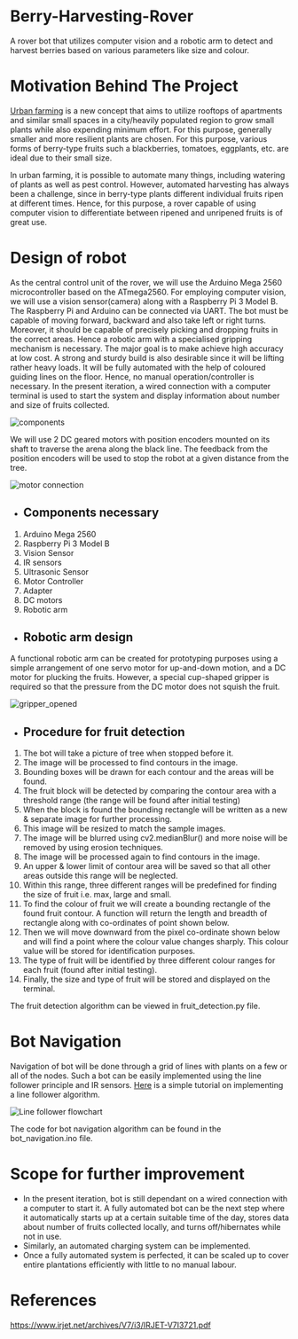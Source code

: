 # Berry-Harvesting-Rover
A rover bot that utilizes computer vision and a robotic arm to detect and harvest berries based on various parameters like size and colour. 

# Motivation Behind The Project
[Urban farming](https://www.thespruceeats.com/what-is-urban-farming-5188341) is a new concept that aims to utilize rooftops of apartments and similar small spaces in a city/heavily populated region to grow small plants while also expending minimum effort. For this purpose, generally smaller and more resilient plants are chosen. For this purpose, various forms of berry-type fruits such a blackberries, tomatoes, eggplants, etc. are ideal due to their small size. 

In urban farming, it is possible to automate many things, including watering of plants as well as pest control. However, automated harvesting has always been a challenge, since in berry-type plants different individual fruits ripen at different times. Hence, for this purpose, a rover capable of using computer vision to differentiate between ripened and unripened fruits is of great use.

# Design of robot
As the central control unit of the rover, we will use the Arduino Mega 2560 microcontroller based on the ATmega2560. For employing computer vision, we will use a vision sensor(camera) along with a Raspberry Pi 3 Model B. The Raspberry Pi and Arduino can be connected via UART. The bot must be capable of moving forward, backward and also take left or right turns. Moreover, it should be capable of precisely picking and dropping fruits in the correct areas. Hence a robotic arm with a specialised gripping mechanism is necessary. The major goal is to make achieve high accuracy at low cost. A strong and sturdy build is also desirable since it will be lifting rather heavy loads. It will be fully automated with the help of coloured guiding lines on the floor. Hence, no manual operation/controller is necessary. In the present iteration, a wired connection with a computer terminal is used to start the system and display information about number and size of fruits collected. 

![components](https://user-images.githubusercontent.com/91414273/200113429-9b8ff518-fe70-4226-8c62-05c6f1df11e3.jpg)

We will use 2 DC geared motors with position encoders mounted on its shaft to traverse the arena along the black line. The feedback from the position encoders will be used to stop the robot at a given distance from the tree.

![motor connection](https://user-images.githubusercontent.com/91414273/200113440-5c4aa47c-56d5-4f85-9309-1608daabac5f.jpg)

- ## Components necessary

1. Arduino Mega 2560
2. Raspberry Pi 3 Model B
3. Vision Sensor
4. IR sensors
5. Ultrasonic Sensor
6. Motor Controller
7. Adapter
8. DC motors
9. Robotic arm

- ## Robotic arm design

A functional robotic arm can be created for prototyping purposes using a simple arrangement of one servo motor for up-and-down motion, and a DC motor for plucking the fruits. However, a special cup-shaped gripper is required so that the pressure from the DC motor does not squish the fruit.

![gripper_opened](https://user-images.githubusercontent.com/91414273/200113355-a71e12ad-61c2-49b1-9877-c6f4bd8bd9c4.png)

- ## Procedure for fruit detection

1. The bot will take a picture of tree when stopped before it.
2. The image will be processed to find contours in the image.
3. Bounding boxes will be drawn for each contour and the areas will be found.
4. The fruit block will be detected by comparing the contour area with a threshold range (the range will be found after initial testing)
5. When the block is found the bounding rectangle will be written as a new & separate image for further processing.
6. This image will be resized to match the sample images.
7. The image will be blurred using cv2.medianBlur() and more noise will be removed by using erosion techniques.
8. The image will be processed again to find contours in the image.
9. An upper & lower limit of contour area will be saved so that all other areas outside this range will be neglected.
10. Within this range, three different ranges will be predefined for finding the size of fruit i.e. max, large and small.
11. To find the colour of fruit we will create a bounding rectangle of the found fruit contour. A function will return the length and breadth of rectangle along with co-ordinates of point shown below.
12. Then we will move downward from the pixel co-ordinate shown below and will find a point where the colour value changes sharply. This colour value will be stored for identification purposes.
13. The type of fruit will be identified by three different colour ranges for each fruit (found after initial testing).
14. Finally, the size and type of fruit will be stored and displayed on the terminal. 

The fruit detection algorithm can be viewed in fruit_detection.py file.

# Bot Navigation

Navigation of bot will be done through a grid of lines with plants on a few or all of the nodes. Such a bot can be easily implemented using the line follower principle and IR sensors. [Here](https://create.arduino.cc/projecthub/saher-iqbal/line-follower-robot-36516b) is a simple tutorial on implementing a line follower algorithm.

![Line follower flowchart](https://user-images.githubusercontent.com/91414273/200115025-c966dc15-c16c-43df-b046-947b10aedc71.jpg)

The code for bot navigation algorithm can be found in the bot_navigation.ino file.

# Scope for further improvement

- In the present iteration, bot is still dependant on a wired connection with a computer to start it. A fully automated bot can be the next step where it automatically starts up at a certain suitable time of the day, stores data about number of fruits collected locally, and turns off/hibernates while not in use.
- Similarly, an automated charging system can be implemented.
- Once a fully automated system is perfected, it can be scaled up to cover entire plantations efficiently with little to no manual labour.

# References

https://www.irjet.net/archives/V7/i3/IRJET-V7I3721.pdf
